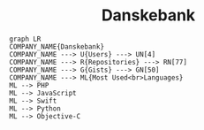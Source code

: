 <h1 align="center">Danskebank</h1>

```mermaid
graph LR
COMPANY_NAME{Danskebank}
COMPANY_NAME ---> U{Users} ---> UN[4]
COMPANY_NAME ---> R{Repositories} ---> RN[77]
COMPANY_NAME ---> G{Gists} ---> GN[50]
COMPANY_NAME ---> ML{Most Used<br>Languages}
ML --> PHP
ML --> JavaScript
ML --> Swift
ML --> Python
ML --> Objective-C
```
